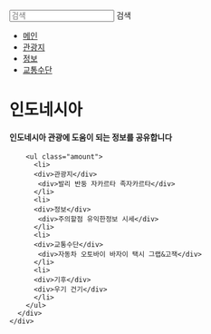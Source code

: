 <html lang="ko">
<head>
  <link href="https://fonts.googleapis.com/css2?family=Noto+Sans+KR:wght@300;400&display=swap" rel="stylesheet">
  <link rel="stylesheet" type="text/css" href="style.css">
</head>
<body>
  <div class="wrap">
    <div class="intro_bg">
      <div class="header">
        <div class="searchArea">
          <form>
            <input type="search" placeholder="검색">
            <span>검색</span>
          </form>
        </div>
        <ul class="nav">
          <li><a href="#">메인</a></li>
          <li><a href="#">관광지</a></li>
          <li><a href="#">정보</a></li>
          <li><a href="#">교통수단</a></li>  
        </ul>
      </div>
      <div class="intro_text">
        <h1>인도네시아</h1>
        <h4>인도네시아 관광에 도움이 되는 정보를 공유합니다</h4>
        
        <ul class="amount"> 
          <li>
          <div>관광지</div>
           <div>발리 반둥 자카르타 족자카르타</div>
          </li>
          <li>
          <div>정보</div>
           <div>주의할점 유익한정보 시세</div>
          </li>
          <li>
          <div>교통수단</div>
           <div>자동차 오토바이 바자이 택시 그랩&고잭</div>
          </li>
          <li>
          <div>기후</div>
          <div>우기 건기</div>
          </li>  
        </ul>
      </div>
    </div>
  </div>
</body>
</html>
